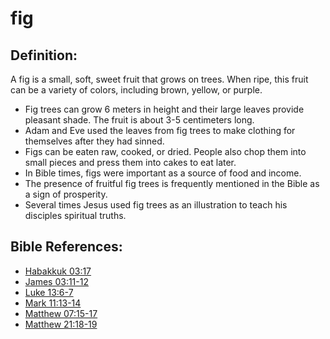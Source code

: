 # fig #

## Definition: ##

A fig is a small, soft, sweet fruit that grows on trees. When ripe, this fruit can be a variety of colors, including brown, yellow, or purple.

* Fig trees can grow 6 meters in height and their large leaves provide pleasant shade. The fruit is about 3-5 centimeters long.
* Adam and Eve used the leaves from fig trees to make clothing for themselves after they had sinned.
* Figs can be eaten raw, cooked, or dried. People also chop them into small pieces and press them into cakes to eat later.
* In Bible times, figs were important as a source of food and income.
* The presence of fruitful fig trees is frequently mentioned in the Bible as a sign of prosperity.
* Several times Jesus used fig trees as an illustration to teach his disciples spiritual truths.

## Bible References: ##

* [Habakkuk 03:17](en/tn/hab/help/03/17)
* [James 03:11-12](en/tn/jas/help/03/11)
* [Luke 13:6-7](en/tn/luk/help/13/06)
* [Mark 11:13-14](en/tn/mrk/help/11/13)
* [Matthew 07:15-17](en/tn/mat/help/07/15)
* [Matthew 21:18-19](en/tn/mat/help/21/18)